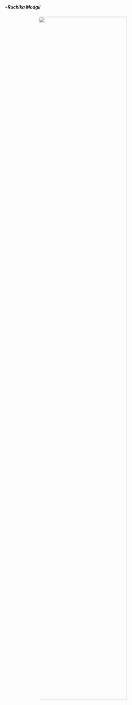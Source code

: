 ##### <i>~Ruchika Modgil</i> <br>
<p align="center" width="75%">
    <img width="75%" src="https://github.com/Ruchikamodgil/readme.md/blob/main/I%20am%20Ruchika%20Machine%20Learning%20Enthusiast.gif">
    
